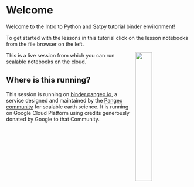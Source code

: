 Welcome
=======

Welcome to the Intro to Python and Satpy tutorial binder environment!

To get started with the lessons in this tutorial click on the lesson
notebooks from the file browser on the left.

<img src="https://pangeo.io/_images/small_e_logo_cropped.png" width="30%" align="right">

This is a live session from which you can run scalable notebooks on the cloud.

Where is this running?
----------------------

This session is running on [binder.pangeo.io](https://binder.pangeo.io),
a service designed and maintained by the [Pangeo community](https://pangeo.io) for scalable earth science.
It is running on Google Cloud Platform using credits generously donated by Google to that Community.
